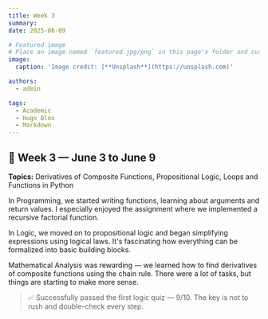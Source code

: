 ```yaml
---
title: Week 3
summary: 
date: 2025-06-09

# Featured image
# Place an image named `featured.jpg/png` in this page's folder and customize its options here.
image:
  caption: 'Image credit: [**Unsplash**](https://unsplash.com)'

authors:
  - admin

tags:
  - Academic
  - Hugo Blox
  - Markdown
---
```


## 📗 Week 3 — June 3 to June 9  

**Topics:** Derivatives of Composite Functions, Propositional Logic, Loops and Functions in Python  

In Programming, we started writing functions, learning about arguments and return values. I especially enjoyed the assignment where we implemented a recursive factorial function.

In Logic, we moved on to propositional logic and began simplifying expressions using logical laws. It's fascinating how everything can be formalized into basic building blocks.

Mathematical Analysis was rewarding — we learned how to find derivatives of composite functions using the chain rule. There were a lot of tasks, but things are starting to make more sense.

> ✅ Successfully passed the first logic quiz — 9/10. The key is not to rush and double-check every step.

